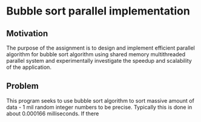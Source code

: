 # Bubble sort parallel implementation

## Motivation

The purpose of the assignment is to design and implement efficient parallel algorithm for bubble sort algorithm using
shared memory multithreaded parallel system and experimentally investigate the speedup and scalability of the
application.

## Problem

This program seeks to use bubble sort algorithm to sort massive amount of data - 1 mil random integer numbers to be precise.
Typically this is done in about 0.000166 milliseconds. If there 